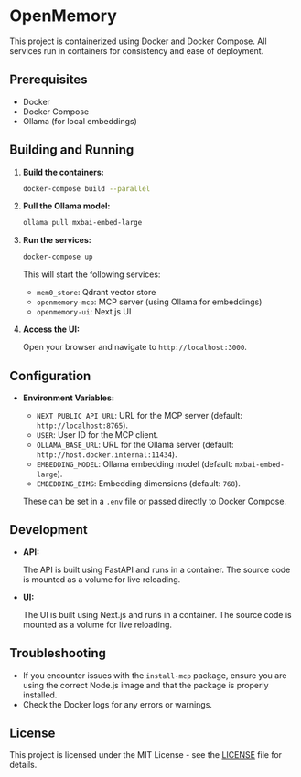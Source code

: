 # OpenMemory

This project is containerized using Docker and Docker Compose. All services run in containers for consistency and ease of deployment.

## Prerequisites

- Docker
- Docker Compose
- Ollama (for local embeddings)

## Building and Running

1. **Build the containers:**

   ```sh
   docker-compose build --parallel
   ```

2. **Pull the Ollama model:**

   ```sh
   ollama pull mxbai-embed-large
   ```

3. **Run the services:**

   ```sh
   docker-compose up
   ```

   This will start the following services:
   - `mem0_store`: Qdrant vector store
   - `openmemory-mcp`: MCP server (using Ollama for embeddings)
   - `openmemory-ui`: Next.js UI

4. **Access the UI:**

   Open your browser and navigate to `http://localhost:3000`.

## Configuration

- **Environment Variables:**

   - `NEXT_PUBLIC_API_URL`: URL for the MCP server (default: `http://localhost:8765`).
   - `USER`: User ID for the MCP client.
   - `OLLAMA_BASE_URL`: URL for the Ollama server (default: `http://host.docker.internal:11434`).
   - `EMBEDDING_MODEL`: Ollama embedding model (default: `mxbai-embed-large`).
   - `EMBEDDING_DIMS`: Embedding dimensions (default: `768`).

   These can be set in a `.env` file or passed directly to Docker Compose.

## Development

- **API:**

   The API is built using FastAPI and runs in a container. The source code is mounted as a volume for live reloading.

- **UI:**

   The UI is built using Next.js and runs in a container. The source code is mounted as a volume for live reloading.

## Troubleshooting

- If you encounter issues with the `install-mcp` package, ensure you are using the correct Node.js image and that the package is properly installed.
- Check the Docker logs for any errors or warnings.

## License

This project is licensed under the MIT License - see the [LICENSE](LICENSE) file for details.
